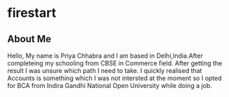 # firestart

## About Me

Hello, My name is Priya Chhabra and I am based in Delhi,India.After completeing my schooling from CBSE in Commerce field. 
After getting the result I was unsure which path I need to take. I quickly realised that Accounts is something which I was not intersted at 
the moment so I opted for BCA from Indira Gandhi National Open University while doing a job.
